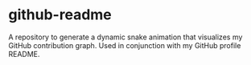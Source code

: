 # github-readme
A repository to generate a dynamic snake animation that visualizes my GitHub contribution graph. Used in conjunction with my GitHub profile README.
